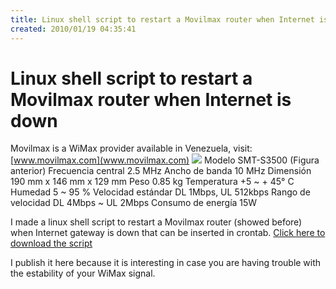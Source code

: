 ```yaml
---
title: Linux shell script to restart a Movilmax router when Internet is down
created: 2010/01/19 04:35:41
---
```


# Linux shell script to restart a Movilmax router when Internet is down

Movilmax is a WiMax provider available in Venezuela, visit: [www.movilmax.com](www.movilmax.com) ![](https://www.olafrv.com/wp-content/uploads/2010/01/cpe_samsung_modem.jpg) Modelo SMT-S3500 (Figura anterior) Frecuencia central 2.5 MHz Ancho de banda 10 MHz Dimensión 190 mm x 146 mm x 129 mm Peso 0.85 kg Temperatura +5 ~ + 45° C Humedad 5 ~ 95 % Velocidad estándar DL 1Mbps, UL 512kbps Rango de velocidad DL 4Mbps ~ UL 2Mbps Consumo de energía 15W

I made a linux shell script to restart a Movilmax router (showed before) when Internet gateway is down that can be inserted in crontab. [Click here to download the script](https://www.olafrv.com/wp-content/uploads/2010/01/movilmax.tar.gz) 

I publish it here because it is interesting in case you are having trouble with the estability of your WiMax signal.